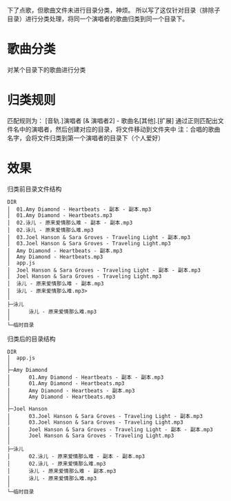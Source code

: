 下了点歌，但歌曲文件未进行目录分类，神烦。
所以写了这仅针对目录（排除子目录）进行分类处理，将同一个演唱者的歌曲归类到同一个目录下。

歌曲分类
==============
对某个目录下的歌曲进行分类


归类规则
==============
匹配规则为： [音轨.]演唱者 [& 演唱者2] - 歌曲名[其他].[扩展]
通过正则匹配出文件名中的演唱者，然后创建对应的目录，将文件移动到文件夹中
注：合唱的歌曲名字，会将文件归类到第一个演唱者的目录下（个人爱好）

效果
===============
归类前目录文件结构
````
DIR
│  01.Amy Diamond - Heartbeats - 副本 - 副本.mp3
│  01.Amy Diamond - Heartbeats.mp3
│  02.泳儿 - 原来爱情那么难 - 副本 - 副本.mp3
│  02.泳儿 - 原来爱情那么难.mp3
│  03.Joel Hanson & Sara Groves - Traveling Light - 副本.mp3
│  03.Joel Hanson & Sara Groves - Traveling Light.mp3
│  Amy Diamond - Heartbeats - 副本.mp3
│  Amy Diamond - Heartbeats.mp3
│  app.js
│  Joel Hanson & Sara Groves - Traveling Light - 副本 - 副本.mp3
│  Joel Hanson & Sara Groves - Traveling Light.mp3
│  泳儿 - 原来爱情那么难 - 副本.mp3
│  泳儿 - 原来爱情那么难.mp3>
│
├─泳儿
│      泳儿 - 原来爱情那么难.mp3
│
└─临时目录
````

归类后的目录结构
````
DIR
│  app.js
│
├─Amy Diamond
│      01.Amy Diamond - Heartbeats - 副本 - 副本.mp3
│      01.Amy Diamond - Heartbeats.mp3
│      Amy Diamond - Heartbeats - 副本.mp3
│      Amy Diamond - Heartbeats.mp3
│
├─Joel Hanson
│      03.Joel Hanson & Sara Groves - Traveling Light - 副本.mp3
│      03.Joel Hanson & Sara Groves - Traveling Light.mp3
│      Joel Hanson & Sara Groves - Traveling Light - 副本 - 副本.mp3
│      Joel Hanson & Sara Groves - Traveling Light.mp3
│
├─泳儿
│      02.泳儿 - 原来爱情那么难 - 副本 - 副本.mp3
│      02.泳儿 - 原来爱情那么难.mp3
│      泳儿 - 原来爱情那么难 - 副本.mp3
│      泳儿 - 原来爱情那么难.mp3
│
└─临时目录
````
